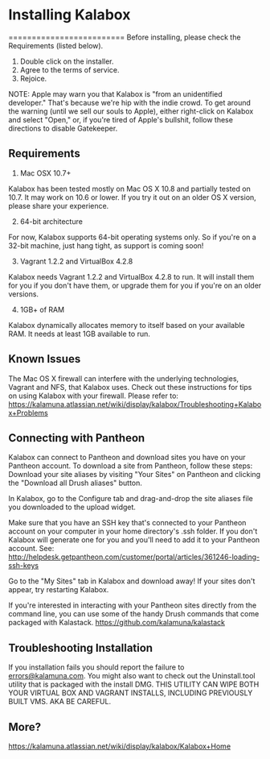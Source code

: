 # Installing Kalabox
=========================
Before installing, please check the Requirements (listed below).

1. Double click on the installer.
2. Agree to the terms of service.
3. Rejoice.

NOTE: Apple may warn you that Kalabox is "from an unidentified developer." That's because we're hip with the indie crowd. To get around the warning (until we sell our souls to Apple), either right-click on Kalabox and select "Open," or, if you're tired of Apple's bullshit, follow these directions to disable Gatekeeper.

## Requirements

1. Mac OSX 10.7+

  Kalabox has been tested mostly on Mac OS X 10.8 and partially tested on 10.7. It may work on 10.6 or lower. If you try it out on an older OS X version, please share your experience.

2. 64-bit architecture

  For now, Kalabox supports 64-bit operating systems only. So if you're on a 32-bit machine, just hang tight, as support is coming soon!

3. Vagrant 1.2.2 and VirtualBox 4.2.8

  Kalabox needs Vagrant 1.2.2 and VirtualBox 4.2.8 to run. It will install them for you if you don't have them, or upgrade them for you if you're on an older versions.

4. 1GB+ of RAM

  Kalabox dynamically allocates memory to itself based on your available RAM. It needs at least 1GB available to run.

## Known Issues

The Mac OS X firewall can interfere with the underlying technologies, Vagrant and NFS, that Kalabox uses. Check out these instructions for tips on using Kalabox with your firewall. Please refer to:
https://kalamuna.atlassian.net/wiki/display/kalabox/Troubleshooting+Kalabox+Problems

## Connecting with Pantheon

Kalabox can connect to Pantheon and download sites you have on your Pantheon account. To download a site from Pantheon, follow these steps: Download your site aliases by visiting "Your Sites" on Pantheon and clicking the "Download all Drush aliases" button.

In Kalabox, go to the Configure tab and drag-and-drop the site aliases file you downloaded to the upload widget.

Make sure that you have an SSH key that's connected to your Pantheon account on your computer in your home directory's .ssh folder. If you don't Kalabox will generate one for you and you'll need to add it to your Pantheon account. See: http://helpdesk.getpantheon.com/customer/portal/articles/361246-loading-ssh-keys

Go to the "My Sites" tab in Kalabox and download away! If your sites don't appear, try restarting Kalabox.

If you're interested in interacting with your Pantheon sites directly from the command line, you can use some of the handy Drush commands that come packaged with Kalastack.
https://github.com/kalamuna/kalastack

## Troubleshooting Installation

If you installation fails you should report the failure to errors@kalamuna.com. You might also want to check out the Uninstall.tool utility that is packaged with the install DMG. THIS UTILITY CAN WIPE BOTH YOUR VIRTUAL BOX AND VAGRANT INSTALLS, INCLUDING PREVIOUSLY BUILT VMS. AKA BE CAREFUL.

## More?

https://kalamuna.atlassian.net/wiki/display/kalabox/Kalabox+Home
